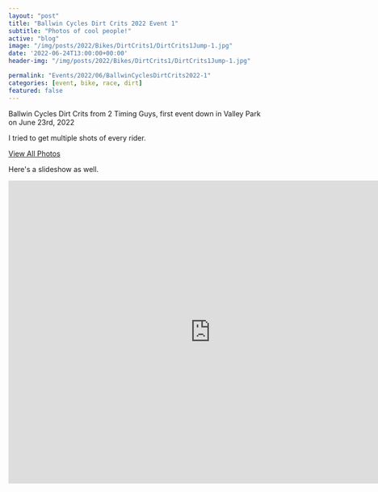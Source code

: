 ```yaml
---
layout: "post"
title: "Ballwin Cycles Dirt Crits 2022 Event 1"
subtitle: "Photos of cool people!"
active: "blog"
image: "/img/posts/2022/Bikes/DirtCrits1/DirtCrits1Jump-1.jpg"
date: '2022-06-24T13:00:00+00:00'
header-img: "/img/posts/2022/Bikes/DirtCrits1/DirtCrits1Jump-1.jpg"

permalink: "Events/2022/06/BallwinCyclesDirtCrits2022-1"
categories: [event, bike, race, dirt]
featured: false
---
```


Ballwin Cycles Dirt Crits from 2 Timing Guys, first event down in Valley Park on June 23rd, 2022

I tried to get multiple shots of every rider.

[View All Photos](https://photos.rainbowmarks.com/2022/Bikes/2022-Ballwin-Cycles-Dirt-Crits/June-23-2022)

Here's a slideshow as well.
<iframe src="https://photos.rainbowmarks.com/frame/slideshow?key=9cJMtw&speed=3&transition=fade&autoStart=1&captions=0&navigation=0&playButton=0&randomize=0&transitionSpeed=2" width="800" height="600" frameborder="no" scrolling="no"></iframe>